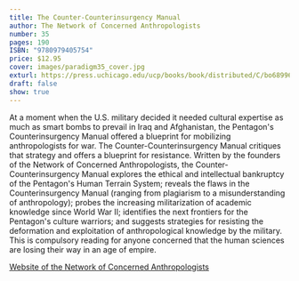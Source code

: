 ```yaml
---
title: The Counter-Counterinsurgency Manual
author: The Network of Concerned Anthropologists
number: 35
pages: 190
ISBN: "9780979405754"
price: $12.95
cover: images/paradigm35_cover.jpg
exturl: https://press.uchicago.edu/ucp/books/book/distributed/C/bo6899695.html
draft: false
show: true
---
```

At a moment when the U.S. military decided it needed cultural expertise as much as smart bombs to prevail in Iraq and Afghanistan, the Pentagon's Counterinsurgency Manual offered a blueprint for mobilizing anthropologists for war. The Counter-Counterinsurgency Manual critiques that strategy and offers a blueprint for resistance. Written by the founders of the Network of Concerned Anthropologists, the Counter-Counterinsurgency Manual explores the ethical and intellectual bankruptcy of the Pentagon's Human Terrain System; reveals the flaws in the Counterinsurgency Manual (ranging from plagiarism to a misunderstanding of anthropology); probes the increasing militarization of academic knowledge since World War II; identifies the next frontiers for the Pentagon's culture warriors; and suggests strategies for resisting the deformation and exploitation of anthropological knowledge by the military. This is compulsory reading for anyone concerned that the human sciences are losing their way in an age of empire.

[Website of the Network of Concerned Anthropologists](http://sites.google.com/site/concernedanthropologists/)